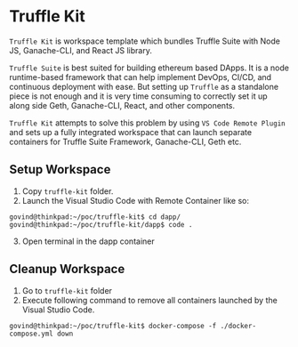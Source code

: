 # Truffle Kit

`Truffle Kit` is workspace template which bundles Truffle Suite with Node JS, Ganache-CLI, and React JS library.

`Truffle Suite` is best suited for building ethereum based DApps. It is a node runtime-based framework that can help implement DevOps, CI/CD, and continuous deployment with ease. But setting up `Truffle` as a standalone piece is not enough and it is very time consuming to correctly set it up along side Geth, Ganache-CLI, React, and other components.

`Truffle Kit` attempts to solve this problem by using `VS Code Remote Plugin` and sets up a fully integrated workspace that can launch separate containers for Truffle Suite Framework, Ganache-CLI, Geth etc.

## Setup Workspace

1. Copy `truffle-kit` folder.
2. Launch the Visual Studio Code with Remote Container like so:

```
govind@thinkpad:~/poc/truffle-kit$ cd dapp/
govind@thinkpad:~/poc/truffle-kit/dapp$ code .
```

3. Open terminal in the dapp container

## Cleanup Workspace

1. Go to `truffle-kit` folder
2. Execute following command to remove all containers launched by the Visual Studio Code.

```
govind@thinkpad:~/poc/truffle-kit$ docker-compose -f ./docker-compose.yml down

```
